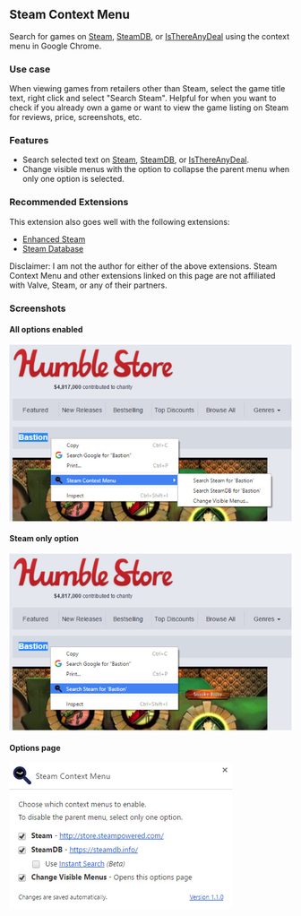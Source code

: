 Steam Context Menu
------------------

Search for games on [Steam](http://store.steampowered.com/), [SteamDB](https://steamdb.info/), or [IsThereAnyDeal](https://isthereanydeal.com/) using the context menu in Google Chrome.

### Use case
When viewing games from retailers other than Steam, select the game title text, right click and select "Search Steam".  Helpful for when you want to check if you already own a game or want to view the game listing on Steam for reviews, price, screenshots, etc.

### Features
* Search selected text on [Steam](http://store.steampowered.com/), [SteamDB](https://steamdb.info/), or [IsThereAnyDeal](https://isthereanydeal.com/).
* Change visible menus with the option to collapse the parent menu when only one option is selected.

### Recommended Extensions
This extension also goes well with the following extensions:
* [Enhanced Steam](https://www.enhancedsteam.com/)
* [Steam Database](https://steamdb.info/extension/)

Disclaimer: I am not the author for either of the above extensions.  Steam Context Menu and other extensions linked on this page are not affiliated with Valve, Steam, or any of their partners.

### Screenshots
#### All options enabled
![](https://github.com/Skylark95/chrome-steam-context-menu/blob/master/screenshots/screenshot_all.jpg)

#### Steam only option
![](https://github.com/Skylark95/chrome-steam-context-menu/blob/master/screenshots/screenshot_steam.jpg)

#### Options page
![](https://github.com/Skylark95/chrome-steam-context-menu/blob/master/screenshots/screenshot_options.jpg)
